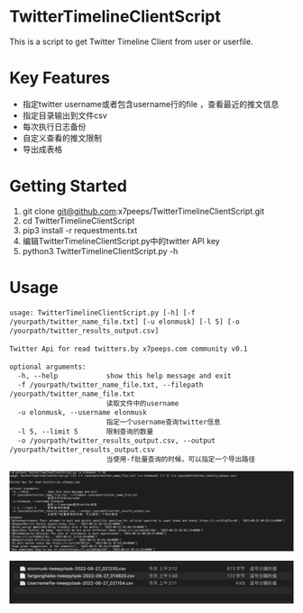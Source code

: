 # TwitterTimelineClientScript
This is a script to get Twitter Timeline Client from user or userfile.
# Key Features
* 指定twitter username或者包含username行的file ，查看最近的推文信息
* 指定目录输出到文件csv
* 每次执行日志备份
* 自定义查看的推文限制
* 导出成表格

# Getting Started

1. git clone git@github.com:x7peeps/TwitterTimelineClientScript.git
2. cd TwitterTimelineClientScript
3. pip3 install -r requestments.txt
3. 编辑TwitterTimelineClientScript.py中的twitter API key
4. python3 TwitterTimelineClientScript.py -h




# Usage
```
usage: TwitterTimelineClientScript.py [-h] [-f /yourpath/twitter_name_file.txt] [-u elonmusk] [-l 5] [-o /yourpath/twitter_results_output.csv]

Twitter Api for read twitters.by x7peeps.com community v0.1

optional arguments:
  -h, --help            show this help message and exit
  -f /yourpath/twitter_name_file.txt, --filepath /yourpath/twitter_name_file.txt
                        读取文件中的username
  -u elonmusk, --username elonmusk
                        指定一个username查询twitter信息
  -l 5, --limit 5       限制查询的数量
  -o /yourpath/twitter_results_output.csv, --output /yourpath/twitter_results_output.csv
                        当使用-f批量查询的时候，可以指定一个导出路径

```

![image-20220627上午21258088](README/image-20220627%E4%B8%8A%E5%8D%8821258088.png)

![image-20220627上午21414370](README/image-20220627%E4%B8%8A%E5%8D%8821414370.png)
